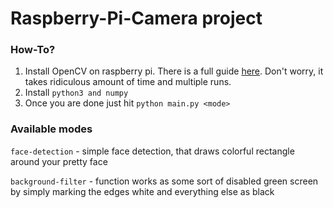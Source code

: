 # Raspberry-Pi-Camera project

### How-To?
1) Install OpenCV on raspberry pi. There is a full guide [here](https://www.pyimagesearch.com/2018/09/26/install-opencv-4-on-your-raspberry-pi/). Don't worry, it takes ridiculous amount of time and multiple runs. 
2) Install `python3 and numpy`
3) Once you are done just hit `python main.py <mode>`

### Available modes
`face-detection` - simple face detection, that draws colorful rectangle around your pretty face

`background-filter` - function works as some sort of disabled green screen by simply marking the edges white and everything else as black
